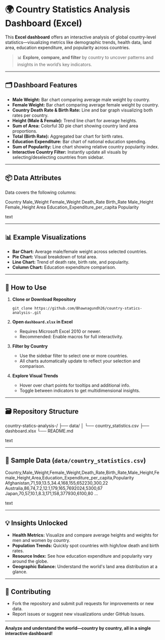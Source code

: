 # 🌍 Country Statistics Analysis Dashboard (Excel)

This **Excel dashboard** offers an interactive analysis of global country-level statistics—visualizing metrics like demographic trends, health data, land area, education expenditure, and popularity across countries.

> 📊 **Explore, compare, and filter** by country to uncover patterns and insights in the world’s key indicators.

---

## 🗂️ Dashboard Features

- **Male Weight:** Bar chart comparing average male weight by country.
- **Female Weight:** Bar chart comparing average female weight by country.
- **Country Death Rate & Birth Rate:** Line and bar graph visualizing both rates per country.
- **Height (Male & Female):** Trend line chart for average heights.
- **Sum of Area:** Colorful 3D pie chart showing country land area proportions.
- **Total (Birth Rate):** Aggregated bar chart for birth rates.
- **Education Expenditure:** Bar chart of national education spending.
- **Sum of Popularity:** Line chart showing relative country popularity index.
- **Interactive Country Filter:** Instantly update all visuals by selecting/deselecting countries from sidebar.

---

## 📦 Data Attributes

Data covers the following columns:

Country
Male_Weight
Female_Weight
Death_Rate
Birth_Rate
Male_Height
Female_Height
Area
Education_Expenditure_per_capita
Popularity

text

---

## 📊 Example Visualizations

- **Bar Chart:** Average male/female weight across selected countries.
- **Pie Chart:** Visual breakdown of total area.
- **Line Chart:** Trend of death rate, birth rate, and popularity.
- **Column Chart:** Education expenditure comparison.

---

## 🧩 How to Use

1. **Clone or Download Repository**

    ```
    git clone https://github.com/Bhawnagundh26/country-statics-analysis-.git
    ```

2. **Open `dashboard.xlsx` in Excel**
    - Requires Microsoft Excel 2010 or newer.
    - Recommended: Enable macros for full interactivity.

3. **Filter by Country**
    - Use the sidebar filter to select one or more countries.
    - All charts automatically update to reflect your selection and comparison.

4. **Explore Visual Trends**
    - Hover over chart points for tooltips and additional info.
    - Toggle between indicators to get multidimensional insights.

---

## 🗃️ Repository Structure

country-statics-analysis-/
├── data/
│ └── country_statistics.csv
├── dashboard.xlsx
└── README.md

text

---

## 📝 Sample Data (`data/country_statistics.csv`)

Country,Male_Weight,Female_Weight,Death_Rate,Birth_Rate,Male_Height,Female_Height,Area,Education_Expenditure_per_capita,Popularity
Afghanistan,71,59,13.5,34.4,168,155,652230,300,22
Australia,86,74,7.2,12.1,179,165,7692024,5300,67
Japan,70,57,10.1,8.3,171,158,377930,6100,80
...

text

---

## 💡 Insights Unlocked

- **Health Metrics:** Visualize and compare average heights and weights for men and women by country.
- **Population Trends:** Quickly spot countries with high/low death and birth rates.
- **Resource Index:** See how education expenditure and popularity vary around the globe.
- **Geographic Balance:** Understand the world's land area distribution at a glance.

---

## 🙌 Contributing

- Fork the repository and submit pull requests for improvements or new data.
- Report issues or suggest new visualizations under GitHub Issues.

---

**Analyze and understand the world—country by country, all in a single interactive dashboard!**
